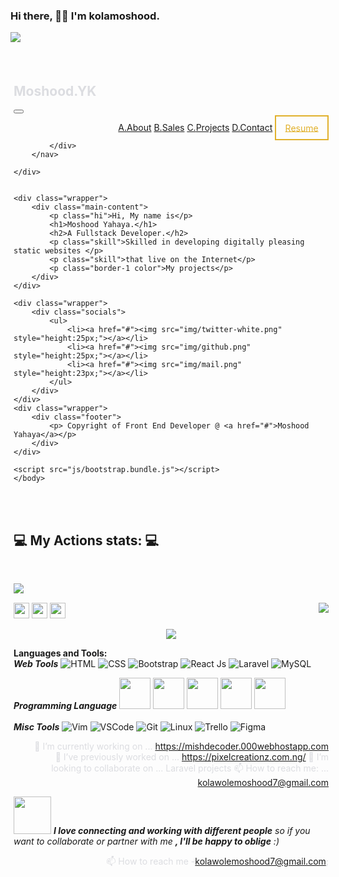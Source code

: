 ### Hi there, 👋🏼 I'm kolamoshood.
<!--[![Actions Status](https://github.com/kolamoshood/kolamoshood/workflows/wakatime-stats/badge.svg)](https://github.com/kolamoshood/kolamoshood/actions)
[![Actions Status](https://github.com/kolamoshood/kolamoshood/workflows/update-gh-activity/badge.svg)](https://github.com/kolamoshood/kolamoshood/actions)-->
![](https://visitor-badge.glitch.me/badge?page_id=kolamoshood.kolamoshood)


<!DOCTYPE html>

<html>
    <head>
        <meta charset="UTF-8">
        <meta http-equiv="X-UA-Compatible" content="IE=edge">
        <meta name="viewport" content="width=device-width, initial-scale=1.0">
        <title>Front End Developer</title>
        <style>
         /* Frond end page styling*/
/*By Moshood Yahaya*/

/*Generate page styling*/

*{
    margin: 0;
    padding: 0;
    font-family: Arial, Helvetica, Sans-serif;
    background: #04032f;
}
.wrapper{
    width: 100%;
    margin:auto;
    padding: 1%;
}
/*header CSS*/
.nav-bar{
    padding: 2%;
    margin-top: 0;
}
.nav-bar .logo{
    color:#dcdde1;
    text-align:left;

}
.nav-bar ul{
    text-align:right;
    list-style: none;
    
}
.nav-bar ul li{
    display: inline;
    color:#dcdde1;
    padding: auto;
}
.nav-bar ul .resume{
    margin-top:5%;
    padding: 2% 3%;
    border:solid 2px;
    width:fit-content;
}
.nav-bar ul .unique{
    color:aqua;
    float:left;
    
}

.nav-bar ul a{
    color:#dcdde1;
    text-decoration: none;
}
.nav-bar ul a:hover{
    color:#e1b12c;
    /* text-decoration: none; */
}

/*main content css*/

.main-content{
    width:80%;
    margin:auto;
}
.main-content .hi{
    margin: 13% 0 0 0;
    color:#e1b12c;
}
.main-content h1{
    font-family:'Franklin Gothic Medium', 'Arial Narrow', Arial, sans-serif;
    padding: 2% 0;
    color:#dcdde1; 
    font-size:8ex;
}
.main-content h2{
    color:#747d8c;
    font-size: 7ex;
    padding: 0 0 2% 0;
}
.main-content .skill{
    color:#747d8c;
    padding:0.3em;
}
.border-1{
    margin-top:2%;
    padding: 1% 2%;
    border:solid 2px;
    width:fit-content;

}
.socials{
    padding:2%;
}
.socials ul{
    list-style: none;
}
.socials ul li{
    padding: 1%;
}
.footer{
    color:#dcdde1;
    text-align: center;
}
.footer a{
    color:#e1b12c;
    text-decoration: none;
}

/*general style for spans*/

.color{
    color:#e1b12c;
}
        </style>
        <link rel="stylesheet" href="css/bootstrap.css">
    </head>
    <body>
    <div class="wrapper">
        <nav class="navbar nav-bar navbar-expand-lg">   
            <div class="nav-bar container-fluid">
                <h1 class="logo navbar-nav me-auto">Moshood.<span class="color">YK</span></h1>
                <button class="navbar-toggler btn btn-dark" type="button" data-bs-toggle="collapse" data-bs-target="#navbarSupportedContent" aria-controls="navbarSupportedContent" aria-expanded="false" aria-label="Toggle navigation">
                <span class="navbar-toggler-icon btn btn-light"></span>
                </button>
                <div class="collapse navbar-collapse" id="navbarSupportedContent">
                    <ul class="d-flex navbar-nav ms-auto mb-2 mb-lg-0 ">
                        <li class=" me-3 mt-3 mb-3"><a href="#"><span class="color">A.</span>About</a></li>
                        <li class=" me-3 mt-3 mb-3"><a href="#"><span class="color">B.</span>Sales</a></li>
                        <li class=" me-3 mt-3 mb-3"><a href="#"><span class="color">C.</span>Projects</a></li>
                        <li class="me-3 mt-3 mb-3"><a href="#"><span class="color">D.</span>Contact</a></li>
                        <li class="me-3 mt-3 mb-3" style="color:#e1b12c;"><a href="#" class="resume mt-3" style="color:#e1b12c;"> Resume</a></li>
                    </ul>
                </div>
                
            </div>
        </nav>
        
    </div>


    <div class="wrapper">
        <div class="main-content">
            <p class="hi">Hi, My name is</p>
            <h1>Moshood Yahaya.</h1>
            <h2>A Fullstack Developer.</h2>
            <p class="skill">Skilled in developing digitally pleasing static websites </p>
            <p class="skill">that live on the Internet</p>
            <p class="border-1 color">My projects</p>
        </div>
    </div>

    <div class="wrapper">
        <div class="socials">
            <ul>
                <li><a href="#"><img src="img/twitter-white.png" style="height:25px;"></a></li>
                <li><a href="#"><img src="img/github.png" style="height:25px;"></a></li>
                <li><a href="#"><img src="img/mail.png" style="height:23px;"></a></li>
            </ul>
        </div>
    </div>
    <div class="wrapper">
        <div class="footer">
            <p> Copyright of Front End Developer @ <a href="#">Moshood Yahaya</a></p>
        </div>   
    </div>

    <script src="js/bootstrap.bundle.js"></script>
    </body>
</html>





 </br></br>
<h2>💻 My Actions stats: 💻</h2>

<br>
<p align="center">
  <img align="left" src="https://github-readme-stats.vercel.app/api/?username=kolamoshood&count_private=false&theme=radical&show_icons=true">
</p>


  <br>
<p align="center">
  <img align="right" src="https://github-readme-stats.vercel.app/api/top-langs/?username=kolamoshood&langs_count=5&theme=radical&show_icons=true">
</p>


<p><a href="https://www.twitter.com/moshoodyahaya_k"><img src="https://img.shields.io/badge/twitter-%231DA1F2.svg?&style=for-the-badge&logo=twitter&logoColor=white" height=25></a> <a href="https://www.linkedin.com/in/moshood-yahaya-kolawole-50421817b/"><img src="https://img.shields.io/badge/linkedin-%230077B5.svg?&style=for-the-badge&logo=linkedin&logoColor=white" height=25></a> <a href="https://www.instagram.com/kola_mooreshould/"><img src="https://img.shields.io/badge/instagram-%23E4405F.svg?&style=for-the-badge&logo=instagram&logoColor=white" height=25></a> 

<p align="center">
  <img alig src="https://github-profile-trophy.vercel.app/?username=kolamoshood&column=6&rank=SSS,SS,S,AAA,AA,A,B,C" />
</p>

**Languages and Tools:**  
***Web Tools***
![HTML](https://img.shields.io/badge/html%20-%23E34F26.svg?&style=for-the-badge&logo=html5&logoColor=white)
![CSS](https://img.shields.io/badge/css%20-%231572B6.svg?&style=for-the-badge&logo=css3&logoColor=white)
![Bootstrap](https://img.shields.io/badge/Bootstrap%20-%23E34F26.svg?&style=for-the-badge&logo=bootstrap&ogoColor=white)
![React Js](https://img.shields.io/badge/React%20Js%20-%2300599C.svg?&style=for-the-badge&logo=React&ogoColor=white)
![Laravel](https://img.shields.io/badge/Laravel%20-%23E34F26.svg?&style=for-the-badge&logo=Laravel&logoColor=white)
![MySQL](https://img.shields.io/badge/MySQL%20-%2300599C.svg?&style=for-the-badge&logo=mysql&logoColor=white)


***Programming Language***
<code><img height="50" src="https://image.flaticon.com/icons/svg/2535/2535543.svg"></code>
<code><img height="50" src="https://image.flaticon.com/icons/svg/2721/2721297.svg"></code>
<code><img height="50" src="https://www.flaticon.com/svg/static/icons/svg/136/136530.svg"></code>
<code><img height="50" src="https://www.flaticon.com/svg/static/icons/svg/528/528261.svg"></code>
<code><img height="50" src="https://www.flaticon.com/svg/static/icons/svg/2535/2535523.svg"></code>
<br></br>
***Misc Tools***
![Vim](https://img.shields.io/badge/-VIM-2B9348?style=for-the-badge&logo=vim)
![VSCode](https://img.shields.io/badge/-vscode-00a8e8?style=for-the-badge&logo=visual-studio-code)
![Git](https://img.shields.io/badge/git%20-%23F05033.svg?&style=for-the-badge&logo=git&logoColor=white)
![Linux](https://img.shields.io/badge/-linux-772953?style=for-the-badge&logo=linux)
![Trello](https://img.shields.io/badge/Trello%20-%23F05033.svg?&style=for-the-badge&logo=trello&logoColor=white)
![Figma](https://img.shields.io/badge/Figma%20-%23F05033.svg?&style=for-the-badge&logo=figma&logoColor=white)


- 🔭 I’m currently working on ... https://mishdecoder.000webhostapp.com
- 🔭 I’ve previously worked on ... https://pixelcreationz.com.ng/ 
- 👯 I’m looking to collaborate on ... Laravel projects
- 📫 How to reach me: ... kolawolemoshood7@gmail.com

<img src="https://media.giphy.com/media/LnQjpWaON8nhr21vNW/giphy.gif" width="60"> <em><b>I love connecting and working with different people</b> so if you want to collaborate or partner with me <b>, I'll be happy to oblige</b> :)</em>


- 📫 How to reach me -<kolawolemoshood7@gmail.com>;


<!--
**kolamoshood/kolamoshood** is a ✨ _special_ ✨ repository because its `README.md` (this file) appears on your GitHub profile.

Here are some ideas to get you started:

- 🔭 I’m currently working on ... https://mishdecoder.000webhostapp.com
- 🔭 I’ve previously worked on ... https://pixelcreationz.com.ng/ 
- 🌱 I’m currently learning ...
- 👯 I’m looking to collaborate on ...
- 🤔 I’m looking for help with ...
- 💬 Ask me about ...
- 📫 How to reach me: ...
- 😄 Pronouns: ...
- ⚡ Fun fact: ...
-->

